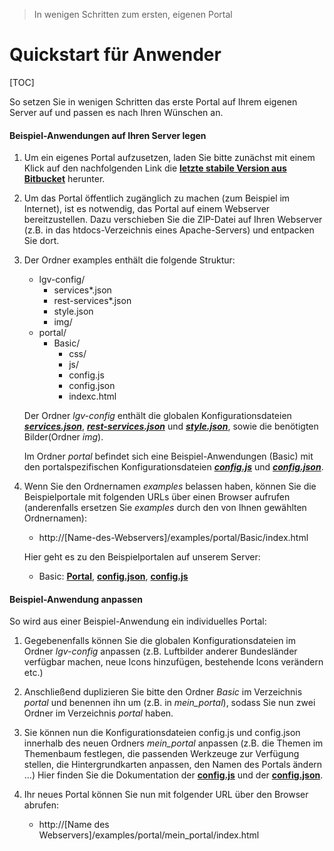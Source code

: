 > In wenigen Schritten zum ersten, eigenen Portal

# Quickstart für Anwender

[TOC]

So setzen Sie in wenigen Schritten das erste Portal auf Ihrem eigenen Server auf und passen es nach Ihren Wünschen an.

#### Beispiel-Anwendungen auf Ihren Server legen
1. Um ein eigenes Portal aufzusetzen, laden Sie bitte zunächst mit einem Klick auf den nachfolgenden Link die **[letzte stabile Version aus Bitbucket](https://bitbucket.org/geowerkstatt-hamburg/masterportal/downloads/examples.zip)** herunter.

2. Um das Portal öffentlich zugänglich zu machen (zum Beispiel im Internet), ist es notwendig, das Portal auf einem Webserver bereitzustellen. Dazu verschieben Sie die ZIP-Datei auf Ihren Webserver (z.B. in das htdocs-Verzeichnis eines Apache-Servers) und entpacken Sie dort.

3. Der Ordner examples enthält die folgende Struktur:

    - lgv-config/
        - services*.json
        - rest-services*.json
        - style.json
        - img/
    - portal/
        - Basic/
            - css/
            - js/
            - config.js
            - config.json
            - indexc.html

    Der Ordner *lgv-config* enthält die globalen Konfigurationsdateien **[*services.json*](services.json.md)**, **[*rest-services.json*](rest-services.json.md)** und **[*style.json*](style.json.md)**, sowie die benötigten Bilder(Ordner *img*).

    Im Ordner *portal* befindet sich eine Beispiel-Anwendungen (Basic) mit den portalspezifischen Konfigurationsdateien **[*config.js*](config.js.md)** und **[*config.json*](config.json.md)**.

4. Wenn Sie den Ordnernamen *examples* belassen haben, können Sie die Beispielportale mit folgenden URLs über einen Browser aufrufen (anderenfalls ersetzen Sie *examples* durch den von Ihnen gewählten Ordnernamen):
    - http://[Name-des-Webservers]/examples/portal/Basic/index.html

    Hier geht es zu den Beispielportalen auf unserem Server:

    - Basic: **[Portal](https://geoportal-hamburg.de/examples/portal/Basic/)**, **[config.json](https://geoportal-hamburg.de/examples/portal/Basic/config.json)**, **[config.js](https://geoportal-hamburg.de/examples/portal/Basic/config.js)**


#### Beispiel-Anwendung anpassen
So wird aus einer Beispiel-Anwendung ein individuelles Portal:

1. Gegebenenfalls können Sie die globalen Konfigurationsdateien im Ordner *lgv-config* anpassen (z.B. Luftbilder anderer Bundesländer verfügbar machen, neue Icons hinzufügen, bestehende Icons verändern etc.)

2. Anschließend duplizieren Sie bitte den Ordner *Basic* im Verzeichnis *portal* und benennen ihn um (z.B. in *mein_portal*), sodass Sie nun zwei Ordner im Verzeichnis *portal* haben.

3. Sie können nun die Konfigurationsdateien config.js und config.json innerhalb des neuen Ordners *mein_portal* anpassen (z.B. die Themen im Themenbaum festlegen, die passenden Werkzeuge zur Verfügung stellen, die Hintergrundkarten anpassen, den Namen des Portals ändern ...) Hier finden Sie die Dokumentation der **[config.js](config.js.md)** und der **[config.json](config.json.md)**.

4. Ihr neues Portal können Sie nun mit folgender URL über den Browser abrufen:
    - http://[Name des Webservers]/examples/portal/mein_portal/index.html

